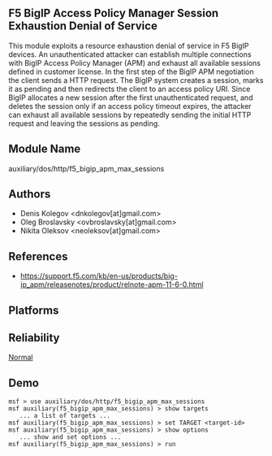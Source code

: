 ## F5 BigIP Access Policy Manager Session Exhaustion Denial of Service

This module exploits a resource exhaustion denial of service 
in F5 BigIP devices. An unauthenticated attacker can 
establish multiple connections with BigIP Access Policy 
Manager (APM) and exhaust all available sessions defined in 
customer license. In the first step of the BigIP APM 
negotiation the client sends a HTTP request. The BigIP 
system creates a session, marks it as pending and then 
redirects the client to an access policy URI. Since BigIP 
allocates a new session after the first unauthenticated 
request, and deletes the session only if an access policy 
timeout expires, the attacker can exhaust all available 
sessions by repeatedly sending the initial HTTP request and 
leaving the sessions as pending.


## Module Name
auxiliary/dos/http/f5_bigip_apm_max_sessions

## Authors
* Denis Kolegov <dnkolegov[at]gmail.com>
* Oleg Broslavsky <ovbroslavsky[at]gmail.com>
* Nikita Oleksov <neoleksov[at]gmail.com>


## References
* https://support.f5.com/kb/en-us/products/big-ip_apm/releasenotes/product/relnote-apm-11-6-0.html




## Platforms


## Reliability
[Normal](https://github.com/rapid7/metasploit-framework/wiki/Exploit-Ranking)

## Demo

```
msf > use auxiliary/dos/http/f5_bigip_apm_max_sessions
msf auxiliary(f5_bigip_apm_max_sessions) > show targets
   ... a list of targets ...
msf auxiliary(f5_bigip_apm_max_sessions) > set TARGET <target-id>
msf auxiliary(f5_bigip_apm_max_sessions) > show options
   ... show and set options ...
msf auxiliary(f5_bigip_apm_max_sessions) > run
```
    
    
